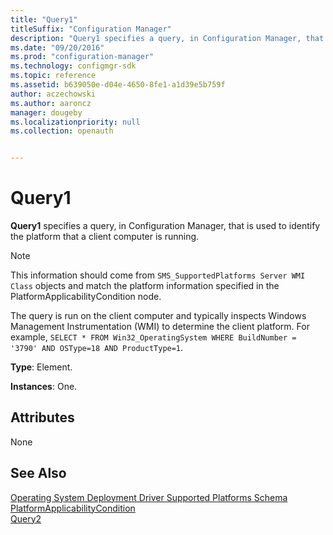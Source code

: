 ```yaml
---
title: "Query1"
titleSuffix: "Configuration Manager"
description: "Query1 specifies a query, in Configuration Manager, that is used to identify the platform that a client computer is running."
ms.date: "09/20/2016"
ms.prod: "configuration-manager"
ms.technology: configmgr-sdk
ms.topic: reference
ms.assetid: b639050e-d04e-4650-8fe1-a1d39e5b759f
author: aczechowski
ms.author: aaroncz
manager: dougeby
ms.localizationpriority: null
ms.collection: openauth


---
```

# Query1
**Query1** specifies a query, in Configuration Manager, that is used to identify the platform that a client computer is running.  

> [!NOTE]
>  This information should come from `SMS_SupportedPlatforms Server WMI Class` objects and match the platform information specified in the PlatformApplicabilityCondition node.  

 The query is run on the client computer and typically inspects Windows Management Instrumentation (WMI) to determine the client platform. For example, `SELECT * FROM Win32_OperatingSystem WHERE BuildNumber = '3790' AND OSType=18 AND ProductType=1`.  

 **Type**: Element.  

 **Instances**: One.  

## Attributes  
 None  

## See Also  
 [Operating System Deployment Driver Supported Platforms Schema](../../../develop/reference/osd/operating-system-deployment-driver-supported-platforms-schema.md)   
 [PlatformApplicabilityCondition](../../../develop/reference/osd/platformapplicabilitycondition.md)   
 [Query2](../../../develop/reference/osd/query2.md)
